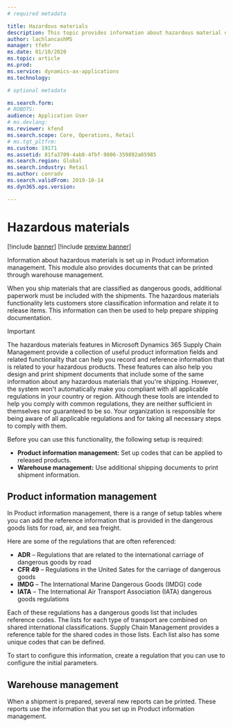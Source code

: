 ```yaml
---
# required metadata

title: Hazardous materials
description: This topic provides information about hazardous material documents and information that is stored in your environment.
author: lachlancashMS
manager: tfehr
ms.date: 01/10/2020
ms.topic: article
ms.prod: 
ms.service: dynamics-ax-applications
ms.technology: 

# optional metadata

ms.search.form:
# ROBOTS: 
audience: Application User
# ms.devlang: 
ms.reviewer: kfend
ms.search.scope: Core, Operations, Retail
# ms.tgt_pltfrm: 
ms.custom: 19171
ms.assetid: 81fa3709-4ab8-4fbf-9806-359892a05985
ms.search.region: Global
ms.search.industry: Retail
ms.author: conradv
ms.search.validFrom: 2019-10-14
ms.dyn365.ops.version: 

---
```


# Hazardous materials

[!include [banner](../includes/banner.md)]
[!include [preview banner](../includes/preview-banner.md)]

Information about hazardous materials is set up in Product information management. This module also provides documents that can be printed through warehouse management.

When you ship materials that are classified as dangerous goods, additional paperwork must be included with the shipments. The hazardous materials functionality lets customers store classification information and relate it to release items. This information can then be used to help prepare shipping documentation.

> [!IMPORTANT]
> The hazardous materials features in Microsoft Dynamics 365 Supply Chain Management provide a collection of useful product information fields and related functionality that can help you record and reference information that is related to your hazardous products. These features can also help you design and print shipment documents that include some of the same information about any hazardous materials that you're shipping. However, the system won't automatically make you compliant with all applicable regulations in your country or region. Although these tools are intended to help you comply with common regulations, they are neither sufficient in themselves nor guaranteed to be so. Your organization is responsible for being aware of all applicable regulations and for taking all necessary steps to comply with them.

Before you can use this functionality, the following setup is required:

- **Product information management:** Set up codes that can be applied to released products.
- **Warehouse management:** Use additional shipping documents to print shipment information.

## Product information management

In Product information management, there is a range of setup tables where you can add the reference information that is provided in the dangerous goods lists for road, air, and sea freight.

Here are some of the regulations that are often referenced:

- **ADR** – Regulations that are related to the international carriage of dangerous goods by road
- **CFR 49** – Regulations in the United Sates for the carriage of dangerous goods
- **IMDG** – The International Marine Dangerous Goods (IMDG) code
- **IATA** – The International Air Transport Association (IATA) dangerous goods regulations

Each of these regulations has a dangerous goods list that includes reference codes. The lists for each type of transport are combined on shared international classifications. Supply Chain Management provides a reference table for the shared codes in those lists. Each list also has some unique codes that can be defined.

To start to configure this information, create a regulation that you can use to configure the initial parameters.

## Warehouse management

When a shipment is prepared, several new reports can be printed. These reports use the information that you set up in Product information management.
